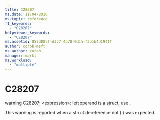 ```yaml
---
title: C28207
ms.date: 11/04/2016
ms.topic: reference
f1_keywords:
  - "C28207"
helpviewer_keywords:
  - "C28207"
ms.assetid: 057d88cf-d3c7-4d70-9d3a-f3b1b4d194ff
author: corob-msft
ms.author: corob
manager: markl
ms.workload:
  - "multiple"
---
```

# C28207
warning C28207: \<expression>: left operand is a struct, use .

 This warning is reported when a struct dereference dot (.) was expected.
